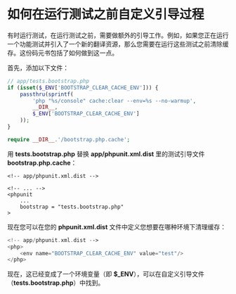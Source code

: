 # 如何在运行测试之前自定义引导过程

有时运行测试，在运行测试之前，需要做额外的引导工作。例如，如果您正在运行一个功能测试并引入了一个新的翻译资源，那么您需要在运行这些测试之前清除缓存。这份码元书包括了如何做到这一点。

首先，添加以下文件：

```PHP
// app/tests.bootstrap.php
if (isset($_ENV['BOOTSTRAP_CLEAR_CACHE_ENV'])) {
    passthru(sprintf(
        'php "%s/console" cache:clear --env=%s --no-warmup',
        __DIR__,
        $_ENV['BOOTSTRAP_CLEAR_CACHE_ENV']
    ));
}

require __DIR__.'/bootstrap.php.cache';
```

用 **tests.bootstrap.php** 替换 **app/phpunit.xml.dist** 里的测试引导文件 **bootstrap.php.cache**：

```
<!-- app/phpunit.xml.dist -->

<!-- ... -->
<phpunit
    ...
    bootstrap = "tests.bootstrap.php"
>
```

现在您可以在您的 **phpunit.xml.dist** 文件中定义您想要在哪种环境下清理缓存：

```PHP
<!-- app/phpunit.xml.dist -->
<php>
    <env name="BOOTSTRAP_CLEAR_CACHE_ENV" value="test"/>
</php>
```

现在，这已经变成了一个环境变量（即 **$_ENV**），可以在自定义引导文件（**tests.bootstrap.php**）中找到。
